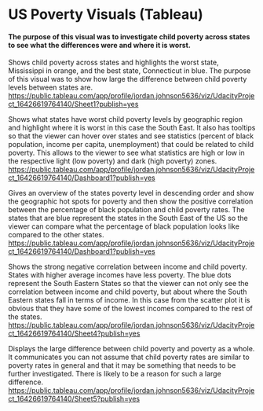 # US Poverty Visuals (Tableau)
#### The purpose of this visual was to investigate child poverty across states to see what the differences were and where it is worst. 

Shows child poverty across states and highlights the worst state, Mississippi in orange, and the best state, Connecticut in blue. The purpose of this visual was to show how large the difference between child poverty levels between states are.   
https://public.tableau.com/app/profile/jordan.johnson5636/viz/UdacityProject_16426619764140/Sheet1?publish=yes

Shows what states have worst child poverty levels by geographic region and highlight where it is worst in this case the South East. It also has tooltips so that the viewer can hover over states and see statistics (percent of black population, income per capita, unemployment) that could be related to child poverty. This allows to the viewer to see what statistics are high or low in the respective light (low poverty) and dark (high poverty) zones.    
https://public.tableau.com/app/profile/jordan.johnson5636/viz/UdacityProject_16426619764140/Dashboard1?publish=yes

Gives an overview of the states poverty level in descending order and show the geographic hot spots for poverty and then show the positive correlation between the percentage of black population and child poverty rates. The states that are blue represent the states in the South East of the US so the viewer can compare what the percentage of black population looks like compared to the other states.   
https://public.tableau.com/app/profile/jordan.johnson5636/viz/UdacityProject_16426619764140/Dashboard1?publish=yes

Shows the strong negative correlation between income and child poverty. States with higher average incomes have less poverty. The blue dots represent the South Eastern States so that the viewer can not only see the correlation between income and child poverty, but about where the South Eastern states fall in terms of income. In this case from the scatter plot it is obvious that they have some of the lowest incomes compared to the rest of the states.    
https://public.tableau.com/app/profile/jordan.johnson5636/viz/UdacityProject_16426619764140/Sheet4?publish=yes

Displays the large difference between child poverty and poverty as a whole. It communicates you can not assume that child poverty rates are similar to poverty rates in general and that it may be something that needs to be further investigated. There is likely to be a reason for such a large difference.    
https://public.tableau.com/app/profile/jordan.johnson5636/viz/UdacityProject_16426619764140/Sheet5?publish=yes
